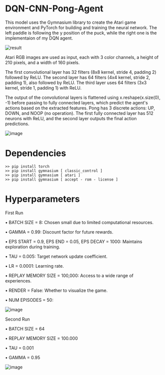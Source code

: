 # DQN-CNN-Pong-Agent

This model uses the Gymnasium library to create the Atari game environment and PyTorch for building and training the neural network. The left paddle is following the y position of the puck, while the right one is the implementaion of my DQN agent.

![result](https://github.com/user-attachments/assets/7ebc4c2f-aa6e-4924-add6-2afab10b9056)

Atari RGB images are used as input, each with 3 color channels, a height of 210 pixels, and a width of 160 pixels.

The first convolutional layer has 32 filters (8x8 kernel, stride 4, padding 2) followed by ReLU. The second layer has 64 filters (4x4 kernel, stride 2, padding 1), also followed by ReLU. The third layer uses 64 filters (3x3 kernel, stride 1, padding 1) with ReLU.

The output of the convolutional layers is flattened using x.reshape(x.size(0), -1) before passing to fully connected layers, which predict the agent's actions based on the extracted features. Pong has 3 discrete actions: UP, DOWN, and NOOP (no operation). The first fully connected layer has 512 neurons with ReLU, and the second layer outputs the final action predictions.



![image](https://github.com/user-attachments/assets/127f83cf-deb9-44c8-a8f0-c096d5a85ccd)




# Dependencies
```
>> pip install torch
>> pip install gymnasium [ classic_control ]
>> pip install gymnasium [ atari ]
>> pip install gymnasium [ accept - rom - license ]
```



# Hyperparameters



First Run

• BATCH SIZE = 8: Chosen small due to limited computational resources.


• GAMMA = 0.99: Discount factor for future rewards.

• EPS START = 0.9, EPS END = 0.05, EPS DECAY = 1000: Maintains exploration during training.

• TAU = 0.005: Target network update coefficient.

• LR = 0.0001: Learning rate.

• REPLAY MEMORY SIZE = 100,000: Access to a wide range of experiences.

• RENDER = False: Whether to visualize the game.

• NUM EPISODES = 50:


![image](https://github.com/user-attachments/assets/1419dff0-4d5c-4029-8fcd-907f79495beb)


Second Run

• BATCH SIZE = 64

• REPLAY MEMORY SIZE = 100.000

• TAU = 0.001

• GAMMA = 0.95




![image](https://github.com/user-attachments/assets/858c4e1c-e81c-4b99-8d56-61a7c2972316)


